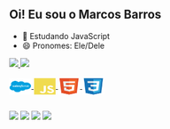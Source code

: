 ## Oi!  Eu sou o Marcos Barros

- 🌱 Estudando JavaScript
- 😄 Pronomes: Ele/Dele

<div>
  <a href="https://github.com/marcosbarrs">
  <img height="180em" src="https://github-readme-stats.vercel.app/api?username=marcosbarrs&show_icons=true&theme=dark&include_allcommits=true&count_private=true">
  <img height="180em" src="https://github-readme-stats.vercel.app/api/top-langs/?username=marcosbarrs&layout=compact&langs_count=16&theme=dark">
</div>
<div style="display: inline_block"><br>
  <img align="center" alt="Mar-Salesforce" height="30" width="40" src="https://raw.githubusercontent.com/devicons/devicon/master/icons/salesforce/salesforce-original.svg">
  <img align="center" alt="Mar-Js" height="30" width="40" src="https://raw.githubusercontent.com/devicons/devicon/master/icons/javascript/javascript-plain.svg">
  <img align="center" alt="Mar-HTML" height="30" width="40" src="https://raw.githubusercontent.com/devicons/devicon/master/icons/html5/html5-original.svg">
  <img align="center" alt="Mar-CSS" height="30" width="40" src="https://raw.githubusercontent.com/devicons/devicon/master/icons/css3/css3-original.svg">
</div>
  
  ##
 
<div> 
  <a href="https://instagram.com/marcosv_barros" target="_blank"><img src="https://img.shields.io/badge/-Instagram-%23E4405F?style=for-the-badge&logo=instagram&logoColor=white" target="_blank"></a>
  <a href="https://discord.gg/marc0s0086" target="_blank"><img src="https://img.shields.io/badge/Discord-7289DA?style=for-the-badge&logo=discord&logoColor=white" target="_blank"></a> 
  <a href = "mailto:contatoviniciussilv400@gmail.com"><img src="https://img.shields.io/badge/-Gmail-%23333?style=for-the-badge&logo=gmail&logoColor=white" target="_blank"></a>
  <a href="https://www.linkedin.com/in/marcosv-barros" target="_blank"><img src="https://img.shields.io/badge/-LinkedIn-%230077B5?style=for-the-badge&logo=linkedin&logoColor=white" target="_blank"></a> 
  
</div>

